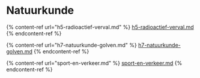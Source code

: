# Natuurkunde

{% content-ref url="h5-radioactief-verval.md" %}
[h5-radioactief-verval.md](h5-radioactief-verval.md)
{% endcontent-ref %}

{% content-ref url="h7-natuurkunde-golven.md" %}
[h7-natuurkunde-golven.md](h7-natuurkunde-golven.md)
{% endcontent-ref %}

{% content-ref url="sport-en-verkeer.md" %}
[sport-en-verkeer.md](sport-en-verkeer.md)
{% endcontent-ref %}

